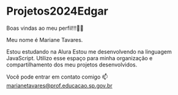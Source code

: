 # Projetos2024Edgar

Boas vindas ao meu perfil!!!💙💙

Meu nome é Mariane Tavares.

Estou estudando na Alura
Estou me desenvolvendo na linguagem JavaScript.
Utilizo esse espaço para minha organização e compartilhamento dos meu projetos desenvolvidos.

Você pode entrar em contato comigo 📫
marianetavares@prof.educacao.sp.gov.br
